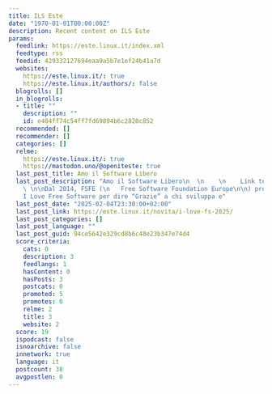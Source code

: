 ```yaml
---
title: ILS Este
date: "1970-01-01T00:00:00Z"
description: Recent content on ILS Este
params:
  feedlink: https://este.linux.it/index.xml
  feedtype: rss
  feedid: 429332127694eaa9a5b7e1ef24b41a7d
  websites:
    https://este.linux.it/: true
    https://este.linux.it/authors/: false
  blogrolls: []
  in_blogrolls:
  - title: ""
    description: ""
    id: e404ff74c54ff7fd69894b6c2820c852
  recommended: []
  recommender: []
  categories: []
  relme:
    https://este.linux.it/: true
    https://mastodon.uno/@openiteste: true
  last_post_title: Amo il Software Libero
  last_post_description: "Amo il Software Libero\n  \n    \n    Link to heading\n
    \ \n\nDal 2014, FSFE (\n   Free Software Foundation Europe\n\n) promuove la campagna
    I Love Free Software per dire “Grazie” a chi sviluppa e"
  last_post_date: "2025-02-04T23:30:00+02:00"
  last_post_link: https://este.linux.it/novita/i-love-fs-2025/
  last_post_categories: []
  last_post_language: ""
  last_post_guid: 94ce5642e329cd8b6c48e23b347e74d4
  score_criteria:
    cats: 0
    description: 3
    feedlangs: 1
    hasContent: 0
    hasPosts: 3
    postcats: 0
    promoted: 5
    promotes: 0
    relme: 2
    title: 3
    website: 2
  score: 19
  ispodcast: false
  isnoarchive: false
  innetwork: true
  language: it
  postcount: 38
  avgpostlen: 0
---
```

